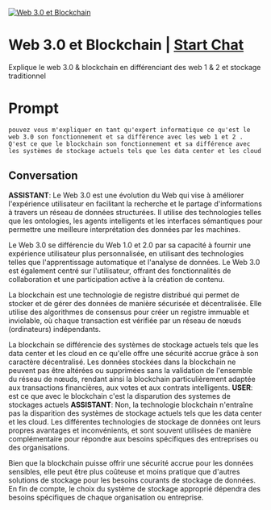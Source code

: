 
[![Web 3.0 et Blockchain](https://flow-prompt-covers.s3.us-west-1.amazonaws.com/icon/realistic/real_3.png)](https://gptcall.net/chat.html?data=%7B%22contact%22%3A%7B%22id%22%3A%22QlmrH2nZf4-ABzk6aBp9j%22%2C%22flow%22%3Atrue%7D%7D)
# Web 3.0 et Blockchain | [Start Chat](https://gptcall.net/chat.html?data=%7B%22contact%22%3A%7B%22id%22%3A%22QlmrH2nZf4-ABzk6aBp9j%22%2C%22flow%22%3Atrue%7D%7D)
Explique le web 3.0 & blockchain en différenciant des web 1 & 2 et stockage traditionnel

# Prompt

```
pouvez vous m'expliquer en tant qu'expert informatique ce qu'est le web 3.0 son fonctionnement et sa différence avec les web 1 et 2 . Q'est ce que le blockchain son fonctionnement et sa différence avec les systèmes de stockage actuels tels que les data center et les cloud
```

## Conversation

**ASSISTANT**: Le Web 3.0 est une évolution du Web qui vise à améliorer l'expérience utilisateur en facilitant la recherche et le partage d'informations à travers un réseau de données structurées. Il utilise des technologies telles que les ontologies, les agents intelligents et les interfaces sémantiques pour permettre une meilleure interprétation des données par les machines.



Le Web 3.0 se différencie du Web 1.0 et 2.0 par sa capacité à fournir une expérience utilisateur plus personnalisée, en utilisant des technologies telles que l'apprentissage automatique et l'analyse de données. Le Web 3.0 est également centré sur l'utilisateur, offrant des fonctionnalités de collaboration et une participation active à la création de contenu.



La blockchain est une technologie de registre distribué qui permet de stocker et de gérer des données de manière sécurisée et décentralisée. Elle utilise des algorithmes de consensus pour créer un registre immuable et inviolable, où chaque transaction est vérifiée par un réseau de nœuds (ordinateurs) indépendants.



La blockchain se différencie des systèmes de stockage actuels tels que les data center et les cloud en ce qu'elle offre une sécurité accrue grâce à son caractère décentralisé. Les données stockées dans la blockchain ne peuvent pas être altérées ou supprimées sans la validation de l'ensemble du réseau de nœuds, rendant ainsi la blockchain particulièrement adaptée aux transactions financières, aux votes et aux contrats intelligents.
**USER**: est ce que avec le blockchain c'est la disparution des systemes de stockages actuels
**ASSISTANT**: Non, la technologie blockchain n'entraîne pas la disparition des systèmes de stockage actuels tels que les data center et les cloud. Les différentes technologies de stockage de données ont leurs propres avantages et inconvénients, et sont souvent utilisées de manière complémentaire pour répondre aux besoins spécifiques des entreprises ou des organisations.



Bien que la blockchain puisse offrir une sécurité accrue pour les données sensibles, elle peut être plus coûteuse et moins pratique que d'autres solutions de stockage pour les besoins courants de stockage de données. En fin de compte, le choix du système de stockage approprié dépendra des besoins spécifiques de chaque organisation ou entreprise.


